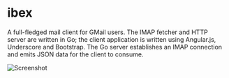 # ibex

A full-fledged mail client for GMail users. The IMAP fetcher and HTTP
server are written in Go; the client application is written using
Angular.js, Underscore and Bootstrap. The Go server establishes an
IMAP connection and emits JSON data for the client to consume.

![Screenshot](http://i.imgur.com/EvPIKPk.png)
